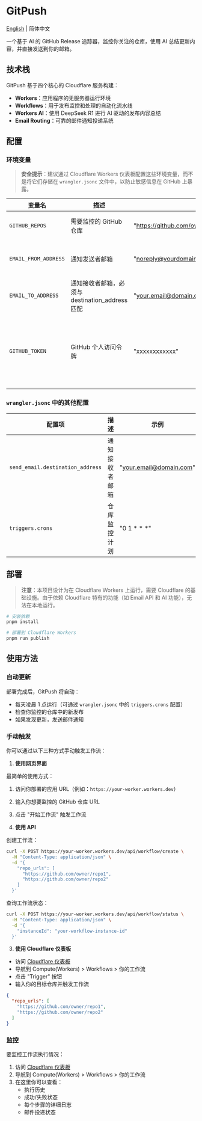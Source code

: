 # GitPush

[English](README.md) | 简体中文

一个基于 AI 的 GitHub Release 追踪器，监控你关注的仓库，使用 AI 总结更新内容，并直接发送到你的邮箱。

## 技术栈

GitPush 基于四个核心的 Cloudflare 服务构建：

- **Workers**：应用程序的无服务器运行环境
- **Workflows**：用于发布监控和处理的自动化流水线
- **Workers AI**：使用 DeepSeek R1 进行 AI 驱动的发布内容总结
- **Email Routing**：可靠的邮件通知投递系统

## 配置

### 环境变量

> **安全提示**：建议通过 Cloudflare Workers 仪表板配置这些环境变量，而不是将它们存储在 `wrangler.jsonc` 文件中，以防止敏感信息在 GitHub 上暴露。

| 变量名 | 描述 | 示例 | 备注 |
|---------------|-------------|---------|--------|
| `GITHUB_REPOS` | 需要监控的 GitHub 仓库 | "https://github.com/owner/repo1,https://github.com/owner/repo2" | 使用逗号分隔多个仓库 |
| `EMAIL_FROM_ADDRESS` | 通知发送者邮箱 | "noreply@yourdomain.com" | 必须在 Cloudflare 中配置，参考[这里](https://developers.cloudflare.com/email-routing/setup/email-routing-addresses/) |
| `EMAIL_TO_ADDRESS` | 通知接收者邮箱，必须与 destination_address 匹配 | "your.email@domain.com" | 必须在 Cloudflare 中配置，参考[这里](https://developers.cloudflare.com/email-routing/setup/email-routing-addresses/) |
| `GITHUB_TOKEN` | GitHub 个人访问令牌 | "xxxxxxxxxxxx" | 可选。个人使用不需要（每小时 60 个未认证请求。更多详情参考[这里](https://docs.github.com/en/rest/using-the-rest-api/rate-limits-for-the-rest-api?apiVersion=2022-11-28)） |

### `wrangler.jsonc` 中的其他配置
| 配置项 | 描述 | 示例 | 备注 |
|--------------|-------------|---------|--------|
| `send_email.destination_address` | 通知接收者邮箱 | "your.email@domain.com" | 必须与 EMAIL_TO_ADDRESS 匹配 |
| `triggers.crons` | 仓库监控计划 | "0 1 * * *" | Cron 表达式格式（例如，"0 1 * * *" 表示每天凌晨 1 点运行，检查过去 24 小时的更新） |

## 部署

> **注意**：本项目设计为在 Cloudflare Workers 上运行，需要 Cloudflare 的基础设施。由于依赖 Cloudflare 特有的功能（如 Email API 和 AI 功能），无法在本地运行。

```bash
# 安装依赖
pnpm install

# 部署到 Cloudflare Workers
pnpm run publish
```

## 使用方法

### 自动更新

部署完成后，GitPush 将自动：
- 每天凌晨 1 点运行（可通过 `wrangler.jsonc` 中的 `triggers.crons` 配置）
- 检查你监控的仓库中的新发布
- 如果发现更新，发送邮件通知

### 手动触发

你可以通过以下三种方式手动触发工作流：

1. **使用网页界面**

最简单的使用方式：
1. 访问你部署的应用 URL（例如：`https://your-worker.workers.dev`）
2. 输入你想要监控的 GitHub 仓库 URL
3. 点击 "开始工作流" 触发工作流

2. **使用 API**

创建工作流：
```bash
curl -X POST https://your-worker.workers.dev/api/workflow/create \
  -H "Content-Type: application/json" \
  -d '{
    "repo_urls": [
      "https://github.com/owner/repo1",
      "https://github.com/owner/repo2"
    ]
  }'
```

查询工作流状态：
```bash
curl -X POST https://your-worker.workers.dev/api/workflow/status \
  -H "Content-Type: application/json" \
  -d '{
    "instanceId": "your-workflow-instance-id"
  }'
```

3. **使用 Cloudflare 仪表板**

- 访问 [Cloudflare 仪表板](https://dash.cloudflare.com)
- 导航到 Compute(Workers) > Workflows > 你的工作流
- 点击 "Trigger" 按钮
- 输入你的目标仓库并触发工作流

```json
{
  "repo_urls": [
    "https://github.com/owner/repo1",
    "https://github.com/owner/repo2"
  ]
}
```

### 监控

要监控工作流执行情况：
1. 访问 [Cloudflare 仪表板](https://dash.cloudflare.com)
2. 导航到 Compute(Workers) > Workflows > 你的工作流
3. 在这里你可以查看：
   - 执行历史
   - 成功/失败状态
   - 每个步骤的详细日志
   - 邮件投递状态